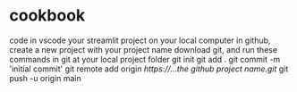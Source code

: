 # cookbook

code in vscode your streamlit project on your local computer
in github, create a new project with your project name
download git, and run these commands in git at your local project folder
git init
git add .
git commit -m 'initial commit'
git remote add origin *https://...the github project name.git*
git push -u origin main